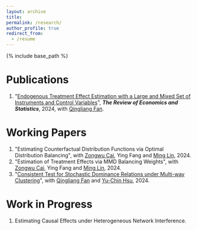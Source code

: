 ```yaml
---
layout: archive 
title: 
permalink: /research/
author_profile: true
redirect_from:
  - /resume
---
```



{% include base_path %}

Publications 
======
1. "[Endogenous Treatment Effect Estimation with a Large and Mixed Set of Instruments and Control Variables](https://direct.mit.edu/rest/article-abstract/doi/10.1162/rest_a_01230/112429/Endogenous-Treatment-Effect-Estimation-with-a?redirectedFrom=fulltext)", ***The Review of Economics and Statistics***, 2024, with [Qingliang Fan](https://michaelqfan.weebly.com/).


Working Papers
======


1. "Estimating Counterfactual Distribution Functions via Optimal Distribution Balancing", with [Zongwu Cai](https://zongwucai.github.io/), Ying Fang and [Ming Lin](https://faculty.xmu.edu.cn/LM1/zh_CN/index/539901/list/index.htm), 2024. 
1. "Estimation of Treatment Effects via MMD Balancing Weights", with [Zongwu Cai](https://zongwucai.github.io/), Ying Fang and [Ming Lin](https://faculty.xmu.edu.cn/LM1/zh_CN/index/539901/list/index.htm), 2024.
1. "[Consistent Test for Stochastic Dominance Relations under Multi-way Clustering](http://yaqianwu01.github.io/files/SD_multiway_clustering.pdf)", with [Qingliang Fan](https://michaelqfan.weebly.com/) and [Yu-Chin Hsu](https://yuchinhsu.yolasite.com/), 2024.

Work in Progress
======

1. Estimating Causal Effects under Heterogeneous Network Interference.
